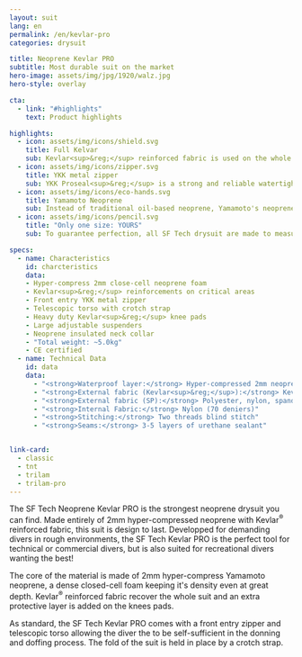 ```yaml
---
layout: suit
lang: en
permalink: /en/kevlar-pro
categories: drysuit

title: Neoprene Kevlar PRO
subtitle: Most durable suit on the market
hero-image: assets/img/jpg/1920/walz.jpg
hero-style: overlay

cta:
  - link: "#highlights"
    text: Product highlights

highlights:
  - icon: assets/img/icons/shield.svg
    title: Full Kelvar
    sub: Kevlar<sup>&reg;</sup> reinforced fabric is used on the whole suit, making it incredibly resistant
  - icon: assets/img/icons/zipper.svg
    title: YKK metal zipper
    sub: YKK Proseal<sup>&reg;</sup> is a strong and reliable watertight fastening solution
  - icon: assets/img/icons/eco-hands.svg
    title: Yamamoto Neoprene
    sub: Instead of traditional oil-based neoprene, Yamamoto's neoprene is made of calcium carbonate from limestone 
  - icon: assets/img/icons/pencil.svg
    title: "Only one size: YOURS"
    sub: To guarantee perfection, all SF Tech drysuit are made to measure with your choice of options and colors

specs:
  - name: Characteristics
    id: charcteristics
    data:
    - Hyper-compress 2mm close-cell neoprene foam
    - Kevlar<sup>&reg;</sup> reinforcements on critical areas
    - Front entry YKK metal zipper
    - Telescopic torso with crotch strap
    - Heavy duty Kevlar<sup>&reg;</sup> knee pads
    - Large adjustable suspenders
    - Neoprene insulated neck collar
    - "Total weight: ~5.0kg"
    - CE certified
  - name: Technical Data
    id: data
    data:
      - "<strong>Waterproof layer:</strong> Hyper-compressed 2mm neoprene"
      - "<strong>External fabric (Kevlar<sup>&reg;</sup>):</strong> Kevlar, nylon, spandex"
      - "<strong>External fabric (SP):</strong> Polyester, nylon, spandex"
      - "<strong>Internal Fabric:</strong> Nylon (70 deniers)"
      - "<strong>Stitching:</strong> Two threads blind stitch"
      - "<strong>Seams:</strong> 3-5 layers of urethane sealant"


link-card:
  - classic
  - tnt
  - trilam
  - trilam-pro
---
```

The SF Tech Neoprene Kevlar PRO is the strongest neoprene drysuit you can find. Made entirely of 2mm hyper-compressed neoprene with Kevlar<sup>&reg;</sup> reinforced fabric, this suit is design to last. Developped for demanding divers in rough environments, the SF Tech Kevlar PRO is the perfect tool for technical or commercial divers, but is also suited for recreational divers wanting the best!

The core of the material is made of 2mm hyper-compress Yamamoto neoprene, a dense closed-cell foam keeping it's density even at great depth. Kevlar<sup>&reg;</sup> reinforced fabric recover the whole suit and an extra protective layer is added on the knees pads.

As standard, the SF Tech Kevlar PRO comes with a front entry zipper and telescopic torso allowing the diver the to be self-sufficient in the donning and doffing process. The fold of the suit is held in place by a crotch strap.
